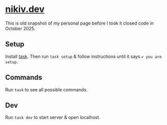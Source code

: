 # [nikiv.dev](https://nikiv.dev)

This is old snapshot of my personal page before I took it closed code in October 2025.

## Setup

Install [task](https://taskfile.dev/docs/installation). Then run `task setup` & follow instructions until it says `✔️ you are setup`.

## Commands

Run `task` to see all possible commands.

## Dev

Run `task dev` to start server & open localhost.
